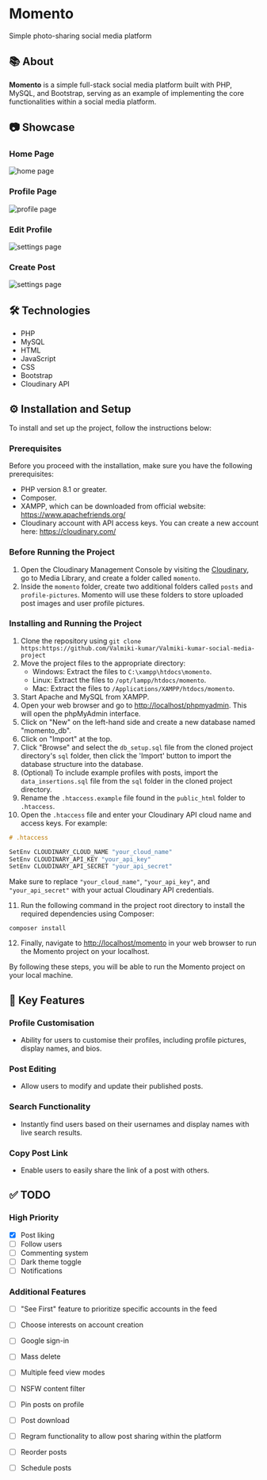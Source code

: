 # Momento

Simple photo-sharing social media platform





## 📚 About

__Momento__ is a simple full-stack social media platform built with PHP, MySQL, and Bootstrap, serving as an example of implementing the core functionalities within a social media platform.

## 📷️ Showcase

### Home Page

![home page](screenshots/mockups/home.png)  

### Profile Page

![profile page](screenshots/mockups/profile.png)

### Edit Profile

![settings page](screenshots/mockups/settings.png)

### Create Post

![settings page](screenshots/mockups/create-post.png)

## 🛠️ Technologies

- PHP
- MySQL
- HTML
- JavaScript
- CSS
- Bootstrap
- Cloudinary API

## ⚙️ Installation and Setup

To install and set up the project, follow the instructions below:

### Prerequisites
Before you proceed with the installation, make sure you have the following prerequisites:

- PHP version 8.1 or greater.
- Composer. 
- XAMPP, which can be downloaded from official website: https://www.apachefriends.org/
- Cloudinary account with API access keys. You can create a new account here: https://cloudinary.com/

### Before Running the Project

1. Open the Cloudinary Management Console by visiting the [Cloudinary](https://console.cloudinary.com/console), go to Media Library, and create a folder called `momento`.
2. Inside the `momento` folder, create two additional folders called `posts` and `profile-pictures`. Momento will use these folders to store uploaded post images and user profile pictures.

### Installing and Running the Project

1. Clone the repository using `git clone https:https://github.com/Valmiki-kumar/Valmiki-kumar-social-media-project`
2. Move the project files to the appropriate directory:
   - Windows: Extract the files to `C:\xampp\htdocs\momento`.
   - Linux: Extract the files to `/opt/lampp/htdocs/momento`.
   - Mac: Extract the files to `/Applications/XAMPP/htdocs/momento`.
3. Start Apache and MySQL from XAMPP.
4. Open your web browser and go to [http://localhost/phpmyadmin](http://localhost/phpmyadmin). This will open the phpMyAdmin interface.
5. Click on "New" on the left-hand side and create a new database named "momento_db".
6. Click on "Import" at the top.
7. Click "Browse" and select the `db_setup.sql` file from the cloned project directory's `sql` folder, then click the 'Import' button to import the database structure into the database.
8. (Optional) To include example profiles with posts, import the `data_insertions.sql` file from the `sql` folder in the cloned project directory.
9. Rename the `.htaccess.example` file found in the `public_html` folder to `.htaccess`.
10. Open the `.htaccess` file and enter your Cloudinary API cloud name and access keys. For example:

```objectivec
# .htaccess

SetEnv CLOUDINARY_CLOUD_NAME "your_cloud_name"
SetEnv CLOUDINARY_API_KEY "your_api_key"
SetEnv CLOUDINARY_API_SECRET "your_api_secret"
```

Make sure to replace `"your_cloud_name"`, `"your_api_key"`, and `"your_api_secret"` with your actual Cloudinary API credentials.

11. Run the following command in the project root directory to install the required dependencies using Composer:

```
composer install
```

12.  Finally, navigate to [http://localhost/momento](http://localhost/momento) in your web browser to run the Momento project on your localhost.

By following these steps, you will be able to run the Momento project on your local machine.


## 🌟 Key Features

### Profile Customisation

- Ability for users to customise their profiles, including profile pictures, display names, and bios.

### Post Editing

- Allow users to modify and update their published posts.

### Search Functionality

- Instantly find users based on their usernames and display names with live search results.


### Copy Post Link

- Enable users to easily share the link of a post with others.

## ✅ TODO

### High Priority

- [x] Post liking
- [ ] Follow users
- [ ] Commenting system
- [ ] Dark theme toggle
- [ ] Notifications

### Additional Features

- [ ] "See First" feature to prioritize specific accounts in the feed
- [ ] Choose interests on account creation
- [ ] Google sign-in
- [ ] Mass delete
- [ ] Multiple feed view modes
- [ ] NSFW content filter
- [ ] Pin posts on profile
- [ ] Post download
- [ ] Regram functionality to allow post sharing within the platform
- [ ] Reorder posts
- [ ] Schedule posts


